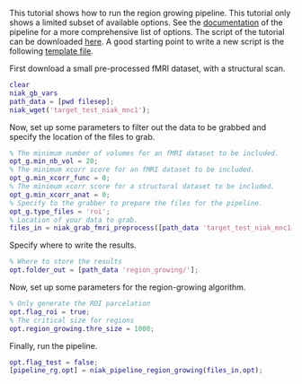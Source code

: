 This tutorial shows how to run the region growing pipeline. This tutorial only shows a limited subset of available options. See the [documentation](http://niak.simexp-lab.org/pipe_region_growing.html) of the pipeline for a more comprehensive list of options. The script of the tutorial can be downloaded [here](https://raw.githubusercontent.com/SIMEXP/niak_tutorials/master/region_growing/niak_tutorial_region_growing.m). A good starting point to write a new script is the following [template file](https://github.com/SIMEXP/niak/blob/master/template/niak_template_region_growing.m).

First download a small pre-processed fMRI dataset, with a structural scan. 

```matlab
clear
niak_gb_vars
path_data = [pwd filesep];
niak_wget('target_test_niak_mnc1');
```

Now, set up some parameters to filter out the data to be grabbed and specify the location of the files to grab.

```matlab
% The minimum number of volumes for an fMRI dataset to be included.
opt_g.min_nb_vol = 20;  
% The minimum xcorr score for an fMRI dataset to be included.
opt_g.min_xcorr_func = 0; 
% The minimum xcorr score for a structural dataset to be included.
opt_g.min_xcorr_anat = 0; 
% Specify to the grabber to prepare the files for the pipeline.
opt_g.type_files = 'roi'; 
% Location of your data to grab.
files_in = niak_grab_fmri_preprocess([path_data 'target_test_niak_mnc1-' gb_niak_target_test '/demoniak_preproc/'],opt_g); 
```

Specify where to write the results.
```matlab
% Where to store the results
opt.folder_out = [path_data 'region_growing/']; 
```

Now, set up some parameters for the region-growing algorithm.
```matlab
% Only generate the ROI parcelation
opt.flag_roi = true; 
% The critical size for regions  
opt.region_growing.thre_size = 1000; 
```

Finally, run the pipeline.
```matlab
opt.flag_test = false;
[pipeline_rg,opt] = niak_pipeline_region_growing(files_in,opt);
```
